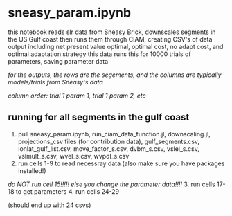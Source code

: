 # sneasy_param.ipynb

this notebook reads slr data from Sneasy Brick, downscales segments in the US Gulf coast then runs them through 
CIAM, creating CSV's of data output including net present value optimal, optimal cost,
no adapt cost, and optimal adaptation strategy
this data runs this for 10000 trials of parameters, saving parameter data

*for the outputs, the rows are the segements, and the columns are typically models/trials from Sneasy's data*

*column order: trial 1 param 1, trial 1 param 2, etc*

## running for all segments in the gulf coast

1. pull sneasy_param.ipynb, run_ciam_data_function.jl, downscaling.jl, projections_csv files (for contribution data), gulf_segments.csv, lonlat_gulf_list.csv, move_factor_s.csv, dvbm_s.csv, vslel_s.csv, vslmult_s.csv, wvel_s.csv, wvpdl_s.csv
2. run cells 1-9 to read necessray data (also make sure you have packages installed!)

*do NOT run cell 15!!!!! else you change the parameter data!!!!*
3. run cells 17-18 to get parameters
4. run cells 24-29 

(should end up with 24 csvs)
